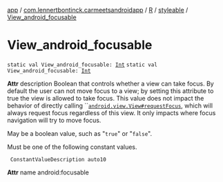 [app](../../../index.md) / [com.lennertbontinck.carmeetsandroidapp](../../index.md) / [R](../index.md) / [styleable](index.md) / [View_android_focusable](./-view_android_focusable.md)

# View_android_focusable

`static val View_android_focusable: `[`Int`](https://kotlinlang.org/api/latest/jvm/stdlib/kotlin/-int/index.html)
`static val View_android_focusable: `[`Int`](https://kotlinlang.org/api/latest/jvm/stdlib/kotlin/-int/index.html)

**Attr**
description Boolean that controls whether a view can take focus. By default the user can not move focus to a view; by setting this attribute to true the view is allowed to take focus. This value does not impact the behavior of directly calling ``[`android.view.View#requestFocus`](#), which will always request focus regardless of this view. It only impacts where focus navigation will try to move focus.

May be a boolean value, such as "`true`" or "`false`".

Must be one of the following constant values.

     ConstantValueDescription auto10

**Attr**
name android:focusable

